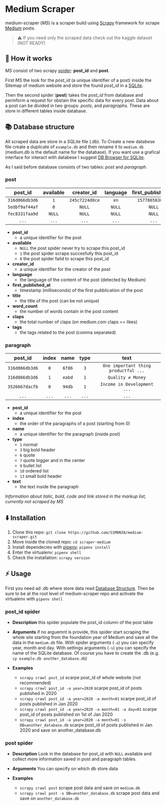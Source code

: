 # Medium Scraper

medium-scraper (*MS*) is a scraper build using [Scrapy](https://scrapy.org/)
framework for scrape [Medium](https://medium.com/) posts.

> :warning: If you need only the scraped data check out the kaggle dataset (NOT READY)

## :wrench: How it works

*MS* consist of two scrapy [spider](https://docs.scrapy.org/en/latest/topics/spiders.html):
**post_id** and **post**.

First *MS* the look for the *post_id* (a unique identifier of a post) inside the
Sitemap of medium website and store the found *post_id* in a
[SQLite](https://sqlite.org/index.html).

Then the second spider (**post**) takes the *post_id* from database and permform
a request for obstain the specific data for every post. Data about a post can
be divided in two groups: *posts*, and *paragraphs*. These are store in
different tables inside database.

## :books: Database structure

All scraped data are store in a SQLite file (.db).
To Create a new databese file create a duplicate of `example.db` and
then rename it to `medium.db` (medium.db is the default name for the database).
If you want use a grafical interface for interact with databese I suggest
[DB Browser for SQLite](https://sqlitebrowser.org/).

As I said before database consists of two tables: *post* and *paragraph*.

### post

| post_id        | available | creator_id     | language | first_published_at | title      | word_count | claps  | tags      |
| :------------: |:---------:| :-------------:| :------: | :----------------: | :--------: | :--------: | :----: | :-------: |
| `316d066db3d6` | `1`       | `245c7224d0ce` | `en`     | `1577865630099`    | `Intro...` | `4231`     | `341`  | `cow,dog` |
| `5edbf9af44af` | `0`       | `NULL`         | `NULL`   | `NULL`             | `NULL`     | `NULL`     | `NULL` | `NULL`    |
| `fec8331faa9d` | `NULL`    | `NULL`         | `NULL`   | `NULL`             | `NULL`     | `NULL`     | `NULL` | `NULL`    |
| `...`          | `...`     | `...`          | `...`    | `...`              | `...`      | `...`      | `...`  | `...`     |

- **post_id**
  - a unique identifier for the post
- **available**
  - `NULL` the post spider never try to scrape this post_id
  - `1` the post spider scrape succesfully this post_id
  - `0` the post spider faild to scrape this post_id
- **creator_id**
  - a unique identifier for the creator of the post
- **language**
  - the language of the content of the post (detected by Medium)
- **first_published_at**
  - timestamp (milliseconds) of the first pubblication of the post
- **title**
  - the title of the post (can be not unique)
- **word_count**
  - the number of words contain in the post content
- **claps**
  - the total number of claps (on medium.com claps == likes)
- **tags**
  - the tags related to the post (comma separated)

### paragraph

| post_id        | index | name   | type  | text                                 |
| :------------: |:-----:|:------:| :----:| :----------------------------------: |
| `316d066db3d6` | `0`   | `6f86` | `3`   | `One important thing productful ...` |
| `316d066db3d6` | `1`   | `eabd` | `1`   | `Quality ≠ Money`                    |
| `3526667dacfb` | `0`   | `94db` | `1`   | `Income in Development ...`          |
| `...`          | `...` | `...`  | `...` | `...`                                |

- **post_id**
  - a unique identifier for the post
- **index**
  - the order of the paragraphs of a post (starting from 0)
- **name**
  - a unique identifier for the paragraph (inside post)
- **type**
  - `1` normal
  - `3` big bold header
  - `6` quote
  - `7` quote bigger and in the center
  - `9` bullet list
  - `10` ordered list
  - `13` small bold header
- **text**
  - the text inside the paragraph

*Information about italic, bold, code and link stored in the markup list,
currently not scraped by MS*

## :arrow_down: Installation

1. Clone this repo: `git clone https://github.com/S1M0N38/medium-scraper.git`
2. Move inside the cloned repo: `cd scraper-medium`
3. Install dependecies with [pipenv](https://pipenv.readthedocs.io/en/latest/):
   `pipenv install`
4. Enter the virtualenv: `pipenv shell`
5. Check the installation: `scrapy version`

## :zap: Usage

First you need ad .db where store data read
[Database Structure](https://github.com/S1M0N38/medium-scraper#books-database-structure).
Then be sure to be at the root level of medium-scraper repo and activate
the virtualenv with `pipenv shell`

### post_id spider

- **Description** this spider populate the post_id column of the post table

- **Arguments** if no arguemnt is provide, this spider start scraping the whole
  site starting from the foundation year of Medium and save all the data in
  the `medium.db` file. With spider arguments (`-a`) you can specify year,
  month and day. With settings arguments (`-s`) you can specify the name of
  the SQLite database. Of course you have to create the .db
  (e.g. `cp example.db another_database.db`)

- **Examples**
  - `scrapy crawl post_id`
    scarpe post_id of whole website (not recommended)
  - `scrapy crawl post_id -a year=2020`
    scarpe post_id of posts published in 2020
  - `scrapy crawl post_id -a year=2020 -a month=01`
    scarpe post_id of posts published in Jan 2020
  - `scrapy crawl post_id -a year=2020 -a month=01 -a day=01`
    scarpe post_id of posts published on 1st of Jan 2020
  - `scrapy crawl post_id -a year=2020 -a month=01 -s DB=another_database.db`
    scarpe post_id of posts published in Jan 2020 and save on another_database.db

### post spider

- **Description** Look in the database for post_id with `NULL` available and
  collect more information saved in post and paragraph tables.

- **Arguments** You can specify on which db store data

- **Examples**
  - `scrapy crawl post`
  scrape post data and save on `medium.db`
  - `scrapy crawl post -s DB=another_database.db`
  scrape post data and save on `another_database.db`
